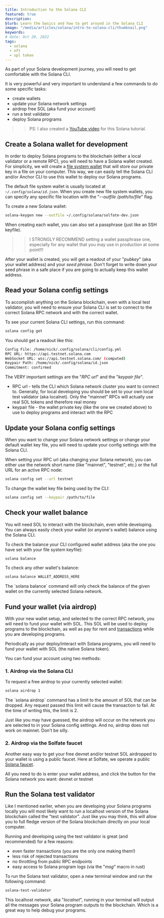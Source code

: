 ```yaml
---
title: Introduction to the Solana CLI
featured: true
description:
blurb: Learn the basics and how to get around in the Solana CLI
image: "/media/articles/solana/intro-to-solana-cli/thumbnail.png"
keywords:
# date: Oct 20, 2022
tags:
  - solana
  - nft
  - spl token
---
```


As part of your Solana development journey, you will need to get comfortable with the Solana CLI.

It is very powerful and very important to understand a few commands to do some specific tasks:

- create wallets
- update your Solana network settings
- airdrop free SOL (aka fund your account)
- run a test validator
- deploy Solana programs

> > PS: I also created a [YouTube video](https://youtu.be/pNzT3hgFbpg) for this Solana tutorial.

## Create a Solana wallet for development

In order to deploy Solana programs to the blockchain (either a local validator or a remote RPC), you will need to have a Solana wallet created. For simplicity, we will create a [file system wallet](https://docs.solana.com/wallet-guide/file-system-wallet) that will store our private key in a file on your computer. This way, we can easily tell the Solana CLI and/or Anchor CLI to use this wallet to deploy our Solana programs.

The default file system wallet is usually located at _`~/.config/solana/id.json`_. When you create new file system wallets, you can specify any specific file location with the "_--outfile /path/to/file_" flag.

To create a new Solana wallet:

```bash
solana-keygen new --outfile ~/.config/solana/solfate-dev.json
```

When creating each wallet, you can also set a passphrase (just like an SSH keyfile).

> > I STRONGLY RECOMMEND setting a wallet passphrase one, especially for any wallet that you may use in production at some point!!!

After your wallet is created, you will get a readout of your "_pubkey_" (aka your wallet address) and your _seed phrase_. Don't forget to write down your seed phrase in a safe place if you are going to actually keep this wallet address.

## Read your Solana config settings

To accomplish anything on the Solana blockchain, even with a local test validator, you will need to ensure your Solana CLI is set to connect to the correct Solana RPC network and with the correct wallet.

To see your current Solana CLI settings, run this command:

```bash
solana config get
```

You should get a readout like this:

```bash
Config File: /home/nick/.config/solana/cli/config.yml
RPC URL: https://api.testnet.solana.com
WebSocket URL: wss://api.testnet.solana.com/ (computed)
Keypair Path: /home/nick/.config/solana/id.json
Commitment: confirmed
```

The VERY important settings are the "_RPC url_" and the "_keypair file_".

- RPC url - tells the CLI which Solana network cluster you want to connect to. Generally, for local developing you should be set to your own local test validator (aka localnet). Only the "mainnet" RPCs will actually use real SOL tokens and therefore real money
- keypair file - the wallet private key (like the one we created above) to use to deploy programs and interact with the RPC

## Update your Solana config settings

When you want to change your Solana network settings or change your default wallet key file, you will need to update your config settings with the Solana CLI.

When setting your RPC url (aka changing your Solana network), you can either use the network short name (like "mainnet", "testnet", etc.) or the full URL for an active RPC node:

```bash
solana config set --url testnet
```

To change the wallet key file being used by the CLI:

```bash
solana config set --keypair /path/to/file
```

## Check your wallet balance

You will need SOL to interact with the blockchain, even while developing. You can always easily check your wallet (or anyone's wallet) balance using the Solana CLI.

To check the balance your CLI configured wallet address (aka the one you have set with your file system keyfile):

```bash
solana balance
```

To check any other wallet's balance:

```bash
solana balance WALLET_ADDRESS_HERE
```

<div class="msg note text">
The `solana balance` command will only check the balance of the given wallet on the currently selected Solana network.
</div>

## Fund your wallet (via airdrop)

With your new wallet setup, and selected to the correct RPC network, you will need to fund your wallet with SOL. This SOL will be used to deploy programs to the blockchain, as well as pay for rent and [transactions](https://docs.solana.com/transaction_fees) while you are developing programs.

Periodically as your deploy/interact with Solana programs, you will need to fund your wallet with SOL (the native Solana token).

You can fund your account using two methods:

### 1. Airdrop via the Solana CLI

To request a free airdrop to your currently selected wallet:

```bash
solana airdrop 1
```

<div class="msg note text">
The `solana airdrop` command has a limit to the amount of SOL that can be dropped. Any request passed this limit will cause the transaction to fail.
At the time of writing this, the limit is 2.
</div>

Just like you may have guessed, the airdrop will occur on the network you are selected to in your Solana config settings. And no, airdrop does not work on mainnet. Don't be silly.

### 2. Airdrop via the Solfate faucet

Another easy way to get your free devnet and/or testnet SOL airdropped to your wallet is using a public faucet. Here at Solfate, we operate a public [Solana faucet](https://solfate.com/faucet).

All you need to do is enter your wallet address, and click the button for the Solana network you want: devnet or testnet

## Run the Solana test validator

Like I mentioned earlier, when you are developing your Solana programs locally you will most likely want to run a localhost version of the Solana blockchain called the "test validator". Just like you may think, this will allow you to full fledge version of the Solana blockchain directly on your local computer.

Running and developing using the test validator is great (and recommended) for a few reasons:

- even faster transactions (you are the only one making them!)
- less risk of rejected transactions
- no throttling from public RPC endpoints
- easy access to Solana program logs (via the "_msg_" macro in rust)

To run the Solana test validator, open a new terminal window and run the following command:

```bash
solana-test-validator
```

This localhost network, aka "_localnet_", running in your terminal will output all the messages your Solana program outputs to the blockchain. Which is a great way to help debug your programs.
